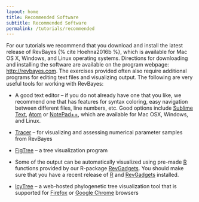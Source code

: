 ```yaml
---
layout: home
title: Recommended Software
subtitle: Recommended Software
permalink: /tutorials/recommended
---
```


For our tutorials we recommend that you download and install the latest release
of RevBayes {% cite Hoehna2016b %}, which is available for Mac OS X, Windows,
and Linux operating systems. Directions for downloading and installing
the software are available on the program webpage:
<a href="http://revbayes.com">http://revbayes.com</a>. The exercises provided often also
require additional programs for editing text files and visualizing
output. The following are very useful tools for working with RevBayes:

- A good text editor – if you do not already have one that you like,
    we recommend one that has features for syntax coloring, easy
    navigation between different files, line numbers, etc. Good options
    include <a href="http://www.sublimetext.com/">Sublime Text</a>, 
    <a href="https://atom.io/">Atom</a> or <a href="https://notepad-plus-plus.org">NotePad++</a>, which are available for Mac OSX, Windows,
    and Linux.

- <a href="http://tree.bio.ed.ac.uk/software/tracer/">Tracer</a> – for
    visualizing and assessing numerical parameter samples from
    RevBayes

- <a href="http://tree.bio.ed.ac.uk/software/figtree/">FigTree</a> – a tree visualization program

- Some of the output can be automatically visualized using pre-made 
    <a href="https://www.r-project.org">R</a> functions provided by 
    our R-package <a href="https://github.com/revbayes/RevGadgets">RevGadgets</a>. 
    You should make sure that you have a recent release of 
    <a href="https://www.r-project.org">R</a> and 
    <a href="https://github.com/revbayes/RevGadgets">RevGadgets</a> installed.

- <a href="http://tgvaughan.github.io/icytree/">IcyTree</a> – a web-hosted
    phylogenetic tree visualization tool that is supported for
    <a href="https://www.mozilla.org/en-US/firefox/products/">Firefox</a> or
    <a href="https://www.google.com/chrome/">Google Chrome</a> browsers


